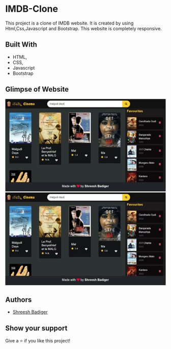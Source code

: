 # IMDB-Clone
This project is a clone of IMDB website. It is created by using Html,Css,Javascript and Bootstrap. This website is completely responsive.

## Built With

- HTML,
- CSS,
- Javascript
- Bootstrap

## Glimpse of Website
![Homepage](./screenshots/1.jpg)
![Movie Details](./screenshots/1.jpg)


## Authors
- [Shreesh Badiger](https://github.com/shreeshb12)

## Show your support

Give a ⭐ if you like this project!
